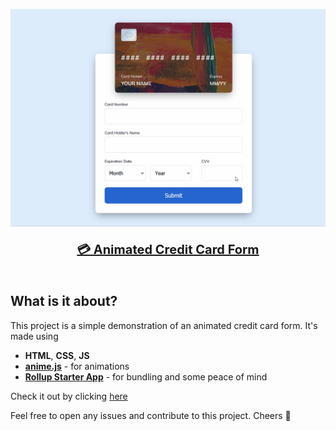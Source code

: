<p align="center">
  <img src="./public/images/Animation.gif" alt="CC Animation GIF" width="600" height="auto">
<p>

<p align="center" style="font-size: 20px">
<a
          class="cc-link"
          href="https://animated-cc-form.netlify.app/"
          target="_blank"
          rel="noopener noreferrer"
          >
  <b>💳 Animated Credit Card Form</b>
          </a
        >
<p>

<p style="margin-top: 50px"></p>

## What is it about?

This project is a simple demonstration of an animated credit card form. It's made using

- **HTML**, **CSS**, **JS**
- **[anime.js](https://github.com/juliangarnier/anime)** - for animations
- **[Rollup Starter App](https://github.com/rollup/rollup-starter-app)** - for bundling and some peace of mind

Check it out by clicking [here](https://animated-cc-form.netlify.app/)

Feel free to open any issues and contribute to this project. Cheers :beers:
